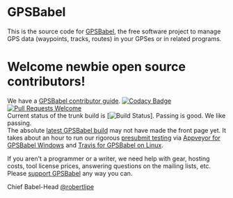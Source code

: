 # GPSBabel
This is the source code for [GPSBabel](https://www.gpsbabel.org), the free software project to manage GPS data (waypoints, tracks, routes) in your GPSes or in related programs.

# Welcome newbie open source contributors!

We have a [GPSBabel contributor guide](https://github.com/gpsbabel/gpsbabel/blob/master/README.contrib).
[![Codacy Badge](https://api.codacy.com/project/badge/Grade/8f55bf8b8f454b4a9b1116c9268e26c6)](https://app.codacy.com/app/gpsbabel/gpsbabel?utm_source=github.com&utm_medium=referral&utm_content=gpsbabel/gpsbabel&utm_campaign=Badge_Grade_Settings)
[![Pull Requests Welcome](https://img.shields.io/badge/PRs-welcome-brightgreen.svg?style=flat)](http://makeapullrequest.com)
</br> 
Current status of the trunk build is [![Build Status](https://travis-ci.org/gpsbabel/gpsbabel.svg?branch=master)]. Passing is good. We like passing. </br>
The absolute [latest GPSBabel build](https://travis-ci.org/gpsbabel/gpsbabel) may not have made the front page yet. It takes about an hour to run our rigorous [presubmit testing](https://www.gpsbabel.org/quality.html) via [Appveyor for GPSBabel Windows](https://ci.appveyor.com/project/gpsbabel/gpsbabel) and [Travis for GPSBabel on Linux](https://travis-ci.org/gpsbabel/gpsbabel/).</br>

If you aren't a programmer or a writer, we need help with gear, hosting costs, tool license prices, answering questions on the mailing lists, etc. Please [support GPSBabel](https://www.gpsbabel.org/contribute.html) any way you can.
<!-- consider sites like forthebadge.com for others -->


<!--
## News
We moved the source here on July 31, 2015 because [Google Code is shutting
down](https://opensource.googleblog.com/2015/03/farewell-to-google-code.html) and
there is a large inertia in the open source world for Git in general and Github specifically.

As a result, some of our doc with our last release will now point to links on
[code.google.com](https://code.google.com) that will no longer work.
If you find doc that is out of date, please let us know.
(Better yet, please send pull requests with fixes.)
-->

Chief Babel-Head
[@robertlipe](https://github.com/robertlipe)

